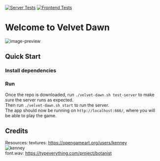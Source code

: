 [![Server Tests](https://github.com/SamGarlick/VelvetDawn/actions/workflows/server-tests.yml/badge.svg)](https://github.com/SamGarlick/VelvetDawn/actions/workflows/server-tests.yml)
[![Frontend Tests](https://github.com/SamGarlick/VelvetDawn/actions/workflows/frontend-tests.yml/badge.svg)](https://github.com/SamGarlick/VelvetDawn/actions/workflows/frontend-tests.yml)

# Welcome to Velvet Dawn
![image-preview](https://github.com/SamGarlick/VelvetDawn/blob/main/images/image1.png?raw=true)

## Quick Start
### Install dependencies

### Run
Once the repo is downloaded, run `./velvet-dawn.sh test-server` to make sure the server runs as expected.    
Then run `./velvet-dawn.sh start` to run the server.    
The app should now be running on `http://localhost:666/`, where you will be able to play the game.

## Credits
Resources:
    textures: https://opengameart.org/users/kenney    
    ![kenney](https://kenney.nl/data/oga/donation.png)  
    font.wav: https://typeverything.com/project/botanist    